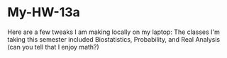 # My-HW-13a
Here are a few tweaks I am making locally on my laptop:
The classes I'm taking this semester included Biostatistics, Probability, and Real Analysis (can you tell that I enjoy math?)